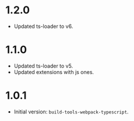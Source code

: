 # 1.2.0

- Updated ts-loader to v6.

# 1.1.0

- Updated ts-loader to v5.
- Updated extensions with js ones.

# 1.0.1

- Initial version: `build-tools-webpack-typescript`.
